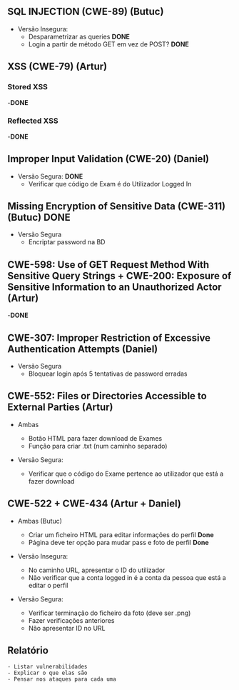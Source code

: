 ## SQL INJECTION (CWE-89) (Butuc)
- Versão Insegura:
    - Desparametrizar as queries **DONE**
    - Login a partir de método GET em vez de POST? **DONE**

## XSS (CWE-79) (Artur)
### Stored XSS
-**DONE**

### Reflected XSS
-**DONE**

## Improper Input Validation (CWE-20) (Daniel)
- Versão Segura: **DONE** 
    - Verificar que código de Exam é do Utilizador Logged In

## Missing Encryption of Sensitive Data (CWE-311) (Butuc) DONE
- Versão Segura
    - Encriptar password na BD

## CWE-598: Use of GET Request Method With Sensitive Query Strings + CWE-200: Exposure of Sensitive Information to an Unauthorized Actor (Artur)
-**DONE**

## CWE-307: Improper Restriction of Excessive Authentication Attempts (Daniel)
- Versão Segura
    - Bloquear login após 5 tentativas de password erradas 

## CWE-552: Files or Directories Accessible to External Parties (Artur)
- Ambas
    - Botão HTML para fazer download de Exames
    - Função para criar .txt (num caminho separado)

- Versão Segura:
    - Verificar que o código do Exame pertence ao utilizador que está a fazer download

## CWE-522 + CWE-434 (Artur + Daniel)
- Ambas (Butuc)
    - Criar um ficheiro HTML para editar informações do perfil **Done**
    - Página deve ter opção para mudar pass e foto de perfil **Done**

- Versão Insegura:
    - No caminho URL, apresentar o ID do utilizador
    - Não verificar que a conta logged in é a conta da pessoa que está a editar o perfil

- Versão Segura:
    - Verificar terminação do ficheiro da foto (deve ser .png)
    -  Fazer verificações anteriores
    - Não apresentar ID no URL


## Relatório
    - Listar vulnerabilidades
    - Explicar o que elas são
    - Pensar nos ataques para cada uma
